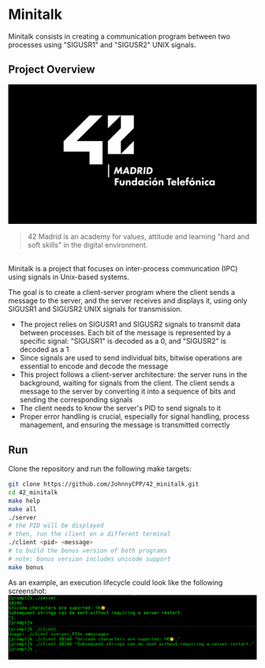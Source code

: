 # Minitalk

Minitalk consists in creating a communication program between two processes using "SIGUSR1" and "SIGUSR2" UNIX signals.

## Project Overview

![42](./resources/42_madrid.jpg "42")

> 42 Madrid is an academy for values, attitude and learning "hard and soft skills" in the digital environment.
<br>
Minitalk is a project that focuses on inter-process communcation (IPC) using signals in Unix-based systems.

The goal is to create a client-server program where the client sends a message to the server, and the server receives and displays it, using only SIGUSR1 and SIGUSR2 UNIX signals for transmission.

- The project relies on SIGUSR1 and SIGUSR2 signals to transmit data between processes. Each bit of the message is represented by a specific signal: "SIGUSR1" is decoded as a 0, and "SIGUSR2" is decoded as a 1
- Since signals are used to send individual bits, bitwise operations are essential to encode and decode the message
- This project follows a client-server architecture: the server runs in the background, waiting for signals from the client. The client sends a message to the server by converting it into a sequence of bits and sending the corresponding signals
- The client needs to know the server's PID to send signals to it
- Proper error handling is crucial, especially for signal handling, process management, and ensuring the message is transmitted correctly

## Run

Clone the repository and run the following make targets:

```bash
git clone https://github.com/JohnnyCPP/42_minitalk.git
cd 42_minitalk
make help
make all
./server
# the PID will be displayed
# then, run the client on a different terminal
./client <pid> <message>
# to build the bonus version of both programs
# note: bonus version includes unicode support
make bonus
```

As an example, an execution lifecycle could look like the following screenshot:
![Example](./resources/42_execution_example.png "Example")
